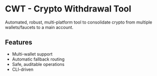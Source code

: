 # CWT - Crypto Withdrawal Tool

Automated, robust, multi-platform tool to consolidate crypto from multiple wallets/faucets to a main account. 

## Features
- Multi-wallet support
- Automatic fallback routing
- Safe, auditable operations
- CLI-driven
